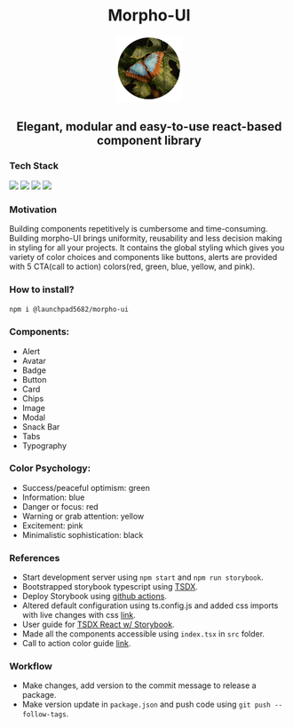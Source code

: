 # <center>Morpho-UI</center>
<center><img src="./assets/logo.png" height="120px"/></center>

## <center>Elegant, modular and easy-to-use react-based component library
</center>

### Tech Stack
![](https://img.shields.io/badge/TypeScript-007ACC?style=for-the-badge&logo=typescript&logoColor=white) 
![](https://img.shields.io/badge/React-20232A?style=for-the-badge&logo=react&logoColor=61DAFB)
![](https://img.shields.io/badge/storybook-FF4785?style=for-the-badge&logo=storybook&logoColor=white)
![](https://img.shields.io/badge/GitHub_Actions-2088FF?style=for-the-badge&logo=github-actions&logoColor=white)

### Motivation
Building components repetitively is cumbersome and time-consuming. Building morpho-UI brings uniformity, reusability and less decision making in styling for all your projects. It contains the global styling which gives you variety of color choices and 
components like buttons, alerts are provided with 5 CTA(call to action) colors(red, green, blue, yellow, and pink).
### How to install? 
```npm i @launchpad5682/morpho-ui```
### Components:
- Alert
- Avatar
- Badge
- Button
- Card
- Chips
- Image
- Modal
- Snack Bar
- Tabs
- Typography
### Color Psychology: 
- Success/peaceful optimism: green
- Information: blue
- Danger or focus: red
- Warning or grab attention: yellow
- Excitement: pink
- Minimalistic sophistication: black

### References
* Start development server using ```npm start``` and  ```npm run storybook```.
* Bootstrapped storybook typescript using [TSDX](https://tsdx.io/).
* Deploy Storybook using [github actions](https://dev.to/kouts/deploy-storybook-to-github-pages-3bij).
* Altered default configuration using ts.config.js and added css imports with live changes with css [link](https://stackoverflow.com/questions/63285566/css-module-gets-bundled-but-is-not-referenced-using-tsdx-which-uses-rollup-under).
* User guide for [TSDX React w/ Storybook](https://github.com/jaredpalmer/tsdx/blob/master/templates/react-with-storybook/README.md).
* Made all the components accessible using ```index.tsx``` in ```src``` folder.
* Call to action color guide [link](https://aritic.com/blog/aritic-pinpoint/call-to-action-button-color-guide/).
### Workflow 
- Make changes, add version to the commit message to release a package.
- Make version update in ```package.json``` and push code using ```git push --follow-tags```.